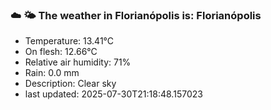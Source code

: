 ### ☁️ 🌤️  The weather in Florianópolis is: Florianópolis

- Temperature: 13.41°C
- On flesh: 12.66°C
- Relative air humidity: 71%
- Rain: 0.0 mm
- Description: Clear sky
- last updated: 2025-07-30T21:18:48.157023
